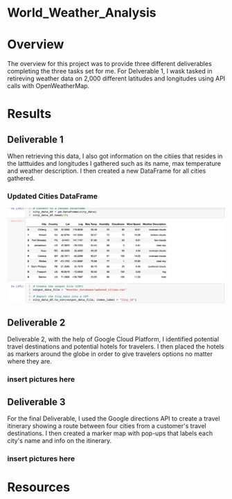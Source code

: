 # World_Weather_Analysis

# Overview
The overview for this project was to provide three different deliverables completing the three tasks set for me.
For Delverable 1, I wask tasked in retireving weather data on 2,000 different latitudes and longitudes using API calls with OpenWeatherMap. 

# Results
## Deliverable 1
When retrieving this data, I also got information on the citiies that resides in the latttuides and longitudes I gathered such as its name, max temperature and weather description. I then created a new DataFrame for all cities gathered.

### Updated Cities DataFrame
![Updated_Cities_DataFrame](./Weather_Database/Updated_Cities_DF.png)


## Deliverable 2
Deliverable 2, with the help of Google Cloud Platform, I identified potential travel destinations and potential hotels for travelers. I then placed the hotels as markers around the globe in order to give travelers options no matter where they are. 

### insert pictures here

## Deliverable 3
For the final Deliverable, I used the Google directions API to create a travel itinerary showing a route between four cities from a customer's travel destinations. I then created a marker map with pop-ups that labels each city's name and info on the itinerary.

### insert pictures here


# Resources


